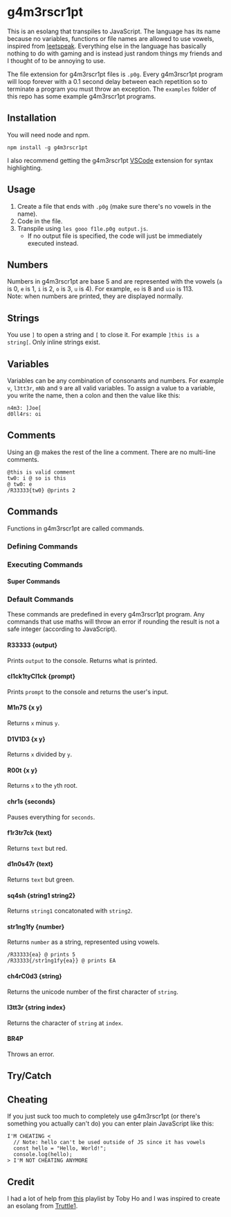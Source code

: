 # g4m3rscr1pt

This is an esolang that transpiles to JavaScript. The language has its name because no variables, functions or file names are allowed to use vowels, inspired from [leetspeak](https://en.wikipedia.org/wiki/Leet). Everything else in the language has basically nothing to do with gaming and is instead just random things my friends and I thought of to be annoying to use.

The file extension for g4m3rscr1pt files is `.p0g`. Every g4m3rscr1pt program will loop forever with a 0.1 second delay between each repetition so to terminate a program you must throw an exception. The `examples` folder of this repo has some example g4m3rscr1pt programs.

## Installation

You will need node and npm.

```
npm install -g g4m3rscr1pt
```

I also recommend getting the g4m3rscr1pt [VSCode](https://marketplace.visualstudio.com/items?itemName=kowasaur.g4m3rscr1pt) extension for syntax highlighting.

## Usage

1. Create a file that ends with `.p0g` (make sure there's no vowels in the name).
2. Code in the file.
3. Transpile using `les gooo f1le.p0g output.js`.
   - If no output file is specified, the code will just be immediately executed instead.

## Numbers

Numbers in g4m3rscr1pt are base 5 and are represented with the vowels (`a` is 0, `e` is 1, `i` is 2, `o` is 3, `u` is 4). For example, `eo` is 8 and `uio` is 113.  
Note: when numbers are printed, they are displayed normally.

## Strings

You use `]` to open a string and `[` to close it. For example `]this is a string[`. Only inline strings exist.

## Variables

Variables can be any combination of consonants and numbers. For example `v`, `l3tt3r`, `mNb` and `9` are all valid variables. To assign a value to a variable, you write the name, then a colon and then the value like this:

```
n4m3: ]Joe[
d0ll4rs: oi
```

## Comments

Using an @ makes the rest of the line a comment. There are no multi-line comments.

```
@this is valid comment
tw0: i @ so is this
@ tw0: e
/R33333{tw0} @prints 2
```

## Commands

Functions in g4m3rscr1pt are called commands.

### Defining Commands

### Executing Commands

#### Super Commands

### Default Commands

These commands are predefined in every g4m3rscr1pt program. Any commands that use maths will throw an error if rounding the result is not a safe integer (according to JavaScript).

#### R33333 {output}

Prints `output` to the console. Returns what is printed.

#### cl1ck1tyCl1ck {prompt}

Prints `prompt` to the console and returns the user's input.

#### M1n7S {x y}

Returns `x` minus `y`.

#### D1V1D3 {x y}

Returns `x` divided by `y`.

#### R00t {x y}

Returns `x` to the `y`th root.

#### chr1s {seconds}

Pauses everything for `seconds`.

#### f1r3tr7ck {text}

Returns `text` but red.

#### d1n0s47r {text}

Returns `text` but green.

#### sq4sh {string1 string2}

Returns `string1` concatonated with `string2`.

#### str1ng1fy {number}

Returns `number` as a string, represented using vowels.

```
/R33333{ea} @ prints 5
/R33333{/str1ng1fy{ea}} @ prints EA
```

#### ch4rC0d3 {string}

Returns the unicode number of the first character of `string`.

#### l3tt3r {string index}

Returns the character of `string` at `index`.

#### BR4P

Throws an error.

## Try/Catch

## Cheating

If you just suck too much to completely use g4m3rscr1pt (or there's something you actually can't do) you can enter plain JavaScript like this:

```
I'M CHEATING <
  // Note: hello can't be used outside of JS since it has vowels
  const hello = "Hello, World!";
  console.log(hello);
> I'M NOT CHEATING ANYMORE
```

## Credit

I had a lot of help from [this](https://www.youtube.com/playlist?list=PLSq9OFrD2Q3C_R0VqKNG_yVzIL3JkiUrB) playlist by Toby Ho and I was inspired to create an esolang from [Truttle1](https://www.youtube.com/channel/UCm_dHxrHKK_fmoUgj9YnYqw).
